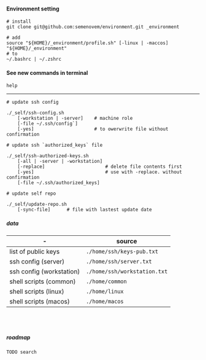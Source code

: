 #### Environment setting

```
# install
git clone git@github.com:semenovem/environment.git _environment

# add 
source "${HOME}/_environment/profile.sh" [-linux | -maccos] "${HOME}/_environment" 
# to  
~/.bashrc | ~/.zshrc
```  

#### See new commands in terminal

`help`

---------------------------------------------------------

```
# update ssh config

./_self/ssh-config.sh 
    [-workstation | -server]    # machine role
    [-file ~/.ssh/config`]      
    [-yes]                      # to owerwrite file without confirmation
```

```
# update ssh `authorized_keys` file

./_self/ssh-authorized-keys.sh  
    [-all | -server | -workstation]  
    [-replace]                      # delete file contents first
    [-yes]                          # use with -replace. without confirmation
    [-file ~/.ssh/authorized_keys]  
```  

```
# update self repo   

./_self/update-repo.sh  
    [-sync-file]      # file with lastest update date
```  

##### data

| -                        | source                                      |
|--------------------------|---------------------------------------------|
| list of public keys      | `./home/ssh/keys-pub.txt`                   |
| ssh config (server)      | `./home/ssh/server.txt`                     |
| ssh config (workstation) | `./home/ssh/workstation.txt`                |
| shell scripts (common)   | `./home/common`   |
| shell scripts (linux)    | `./home/linux`    |
| shell scripts (macos)    |  `./home/macos`   |

<br />
<br />

##### roadmap

`TODO search`
